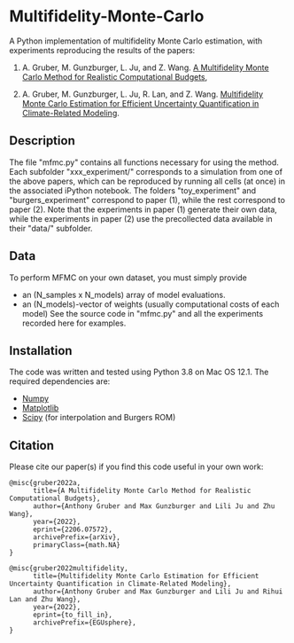 # Multifidelity-Monte-Carlo
A Python implementation of multifidelity Monte Carlo estimation, with experiments reproducing the results of the papers:

1. A. Gruber, M. Gunzburger, L. Ju, and Z. Wang.  [A Multifidelity Monte Carlo Method for Realistic Computational Budgets](https://arxiv.org/abs/2206.07572#),

1. A. Gruber, M. Gunzburger, L. Ju, R. Lan, and Z. Wang.  [Multifidelity Monte Carlo Estimation for Efficient Uncertainty Quantification in Climate-Related Modeling](toBeUploaded).


## Description

The file "mfmc.py" contains all functions necessary for using the method.  Each subfolder "xxx_experiment/" corresponds to a simulation from one of the above papers, which can be reproduced by running all cells (at once) in the associated iPython notebook.  The folders "toy_experiment" and "burgers_experiment" correspond to paper (1), while the rest correspond to paper (2).  Note that the experiments in paper (1) generate their own data, while the experiments in paper (2) use the precollected data available in their "data/" subfolder.


## Data
To perform MFMC on your own dataset, you must simply provide
- an (N_samples x N_models) array of model evaluations.
- an (N_models)-vector of weights (usually computational costs of each model)
See the source code in "mfmc.py" and all the experiments recorded here for examples.


## Installation
The code was written and tested using Python 3.8 on Mac OS 12.1.  The required dependencies are:
* [Numpy](https://numpy.org/)
* [Matplotlib](https://matplotlib.org/)
* [Scipy](https://www.scipy.org/) (for interpolation and Burgers ROM)


## Citation
Please cite our paper(s) if you find this code useful in your own work:
```
@misc{gruber2022a,
      title={A Multifidelity Monte Carlo Method for Realistic Computational Budgets}, 
      author={Anthony Gruber and Max Gunzburger and Lili Ju and Zhu Wang},
      year={2022},
      eprint={2206.07572},
      archivePrefix={arXiv},
      primaryClass={math.NA}
}

@misc{gruber2022multifidelity,
      title={Multifidelity Monte Carlo Estimation for Efficient Uncertainty Quantification in Climate-Related Modeling}, 
      author={Anthony Gruber and Max Gunzburger and Lili Ju and Rihui Lan and Zhu Wang},
      year={2022},
      eprint={to_fill_in},
      archivePrefix={EGUsphere},
}